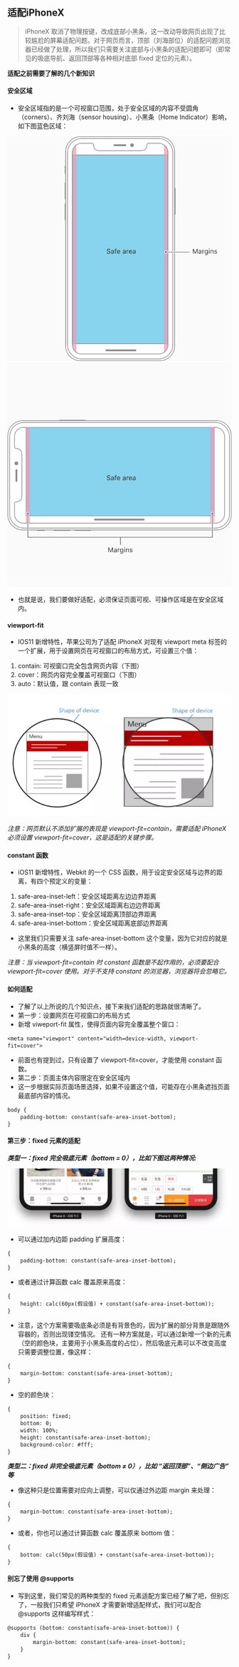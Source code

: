 ## 适配iPhoneX ##

> iPhoneX 取消了物理按键，改成底部小黑条，这一改动导致网页出现了比较尴尬的屏幕适配问题。对于网页而言，顶部（刘海部位）的适配问题浏览器已经做了处理，所以我们只需要关注底部与小黑条的适配问题即可（即常见的吸底导航、返回顶部等各种相对底部 fixed 定位的元素）。

**适配之前需要了解的几个新知识**

#### 安全区域 ####

- 安全区域指的是一个可视窗口范围，处于安全区域的内容不受圆角（corners）、齐刘海（sensor housing）、小黑条（Home Indicator）影响，如下图蓝色区域：

![safe area1][SA1]![safe area1][SA2]

- 也就是说，我们要做好适配，必须保证页面可视、可操作区域是在安全区域内。

#### viewport-fit ####

- IOS11 新增特性，苹果公司为了适配 iPhoneX 对现有 viewport meta 标签的一个扩展，用于设置网页在可视窗口的布局方式，可设置三个值：

1. contain: 可视窗口完全包含网页内容（下图）
2. cover：网页内容完全覆盖可视窗口（下图）
3. auto：默认值，跟 contain 表现一致

![contain][contain]

_注意：网页默认不添加扩展的表现是 viewport-fit=contain，需要适配 iPhoneX 必须设置 viewport-fit=cover，这是适配的关键步骤。_

#### constant 函数

- iOS11 新增特性，Webkit 的一个 CSS 函数，用于设定安全区域与边界的距离，有四个预定义的变量：

1. safe-area-inset-left：安全区域距离左边边界距离
2. safe-area-inset-right：安全区域距离右边边界距离
3. safe-area-inset-top：安全区域距离顶部边界距离
4. safe-area-inset-bottom：安全区域距离底部边界距离

- 这里我们只需要关注 safe-area-inset-bottom 这个变量，因为它对应的就是小黑条的高度（横竖屏时值不一样）。

*注意：当 viewport-fit=contain 时 constant 函数是不起作用的，必须要配合 viewport-fit=cover 使用。对于不支持 constant 的浏览器，浏览器将会忽略它。*

#### 如何适配 ####

+ 了解了以上所说的几个知识点，接下来我们适配的思路就很清晰了。
+ 第一步：设置网页在可视窗口的布局方式
+ 新增 viweport-fit 属性，使得页面内容完全覆盖整个窗口： 
```
<meta name="viewport" content="width=device-width, viewport-fit=cover">
```

+ 前面也有提到过，只有设置了 viewport-fit=cover，才能使用 constant 函数。
+ 第二步：页面主体内容限定在安全区域内
+ 这一步根据实际页面场景选择，如果不设置这个值，可能存在小黑条遮挡页面最底部内容的情况。
```
body {
    padding-bottom: constant(safe-area-inset-bottom);
}
```
#### 第三步：fixed 元素的适配 ####
***类型一：fixed 完全吸底元素（bottom = 0），比如下图这两种情况:***

![bottom][bottom]

+ 可以通过加内边距 padding 扩展高度：
```
{
    padding-bottom: constant(safe-area-inset-bottom);
}
```
+ 或者通过计算函数 calc 覆盖原来高度：
```
{
    height: calc(60px(假设值) + constant(safe-area-inset-bottom));
}
```
+ 注意，这个方案需要吸底条必须是有背景色的，因为扩展的部分背景是跟随外容器的，否则出现镂空情况。
还有一种方案就是，可以通过新增一个新的元素（空的颜色块，主要用于小黑条高度的占位），然后吸底元素可以不改变高度只需要调整位置，像这样：
```
{
    margin-bottom: constant(safe-area-inset-bottom);
}
```
+ 空的颜色块：
```
{
    position: fixed;
    bottom: 0;
    width: 100%;
    height: constant(safe-area-inset-bottom);
    background-color: #fff;
}
```
***类型二：fixed 非完全吸底元素（bottom ≠ 0），比如 “返回顶部”、“侧边广告” 等***

+ 像这种只是位置需要对应向上调整，可以仅通过外边距 margin 来处理：
```
{
    margin-bottom: constant(safe-area-inset-bottom);
}
```
+ 或者，你也可以通过计算函数 calc 覆盖原来 bottom 值：
```
{
    bottom: calc(50px(假设值) + constant(safe-area-inset-bottom));
}
```
#### 别忘了使用 @supports ####

- 写到这里，我们常见的两种类型的 fixed 元素适配方案已经了解了吧，但别忘了，一般我们只希望 iPhoneX 才需要新增适配样式，我们可以配合 @supports 这样编写样式：
```
@supports (bottom: constant(safe-area-inset-bottom)) {
    div {
        margin-bottom: constant(safe-area-inset-bottom);
    }
}
```



[SA1]:images/OV_LayoutGuides_Portrait.svg  "safe area1"

[SA2]:images/OV_LayoutGuides_Landscape.svg  "safe area2"
[contain]:images/640.webp  "contain"
[bottom]:images/6400.webp  "bottom"